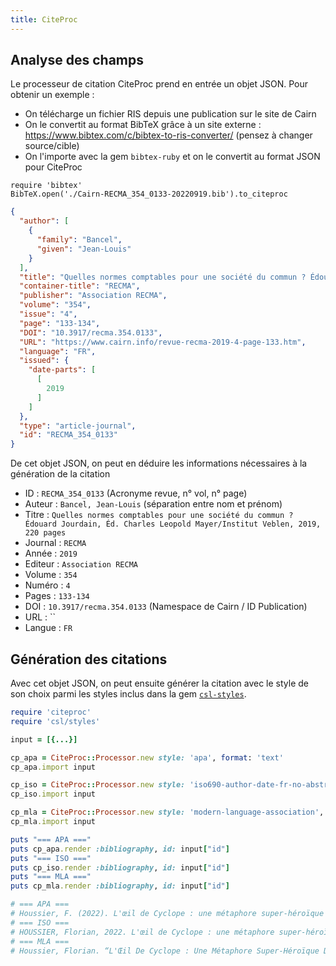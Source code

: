```yaml
---
title: CiteProc
---
```


## Analyse des champs

Le processeur de citation CiteProc prend en entrée un objet JSON. Pour obtenir un exemple :
- On télécharge un fichier RIS depuis une publication sur le site de Cairn
- On le convertit au format BibTeX grâce à un site externe : https://www.bibtex.com/c/bibtex-to-ris-converter/ (pensez à changer source/cible)
- On l'importe avec la gem `bibtex-ruby` et on le convertit au format JSON pour CiteProc

```
require 'bibtex'
BibTeX.open('./Cairn-RECMA_354_0133-20220919.bib').to_citeproc
```

```json
{
  "author": [
    {
      "family": "Bancel",
      "given": "Jean-Louis"
    }
  ],
  "title": "Quelles normes comptables pour une société du commun ? Édouard Jourdain, Éd. Charles Leopold Mayer/Institut Veblen, 2019, 220 pages",
  "container-title": "RECMA",
  "publisher": "Association RECMA",
  "volume": "354",
  "issue": "4",
  "page": "133-134",
  "DOI": "10.3917/recma.354.0133",
  "URL": "https://www.cairn.info/revue-recma-2019-4-page-133.htm",
  "language": "FR",
  "issued": {
    "date-parts": [
      [
        2019
      ]
    ]
  },
  "type": "article-journal",
  "id": "RECMA_354_0133"
}
```

De cet objet JSON, on peut en déduire les informations nécessaires à la génération de la citation

- ID : `RECMA_354_0133` (Acronyme revue, n° vol, n° page)
- Auteur : `Bancel, Jean-Louis` (séparation entre nom et prénom)
- Titre : `Quelles normes comptables pour une société du commun ? Édouard Jourdain, Éd. Charles Leopold Mayer/Institut Veblen, 2019, 220 pages`
- Journal : `RECMA`
- Année : `2019`
- Editeur : `Association RECMA`
- Volume : `354`
- Numéro : `4`
- Pages : `133-134`
- DOI : `10.3917/recma.354.0133` (Namespace de Cairn / ID Publication)
- URL : ``
- Langue : `FR`

## Génération des citations

Avec cet objet JSON, on peut ensuite générer la citation avec le style de son choix parmi les styles inclus dans la gem [`csl-styles`](https://github.com/inukshuk/csl-styles).

```ruby
require 'citeproc'
require 'csl/styles'

input = [{...}]

cp_apa = CiteProc::Processor.new style: 'apa', format: 'text'
cp_apa.import input

cp_iso = CiteProc::Processor.new style: 'iso690-author-date-fr-no-abstract', format: 'text'
cp_iso.import input

cp_mla = CiteProc::Processor.new style: 'modern-language-association', format: 'text'
cp_mla.import input

puts "=== APA ==="
puts cp_apa.render :bibliography, id: input["id"]
puts "=== ISO ==="
puts cp_iso.render :bibliography, id: input["id"]
puts "=== MLA ==="
puts cp_mla.render :bibliography, id: input["id"]

# === APA ===
# Houssier, F. (2022). L'œil de Cyclope : une métaphore super-héroïque de transfert. Nouvelle Revue De l'Enfance Et De l'Adolescence, 6(1), 95–108. https://doi.org/10.3917/nrea.006.0095
# === ISO ===
# HOUSSIER, Florian, 2022. L'œil de Cyclope : une métaphore super-héroïque de transfert. Nouvelle Revue de l'Enfance et de l'Adolescence [en ligne]. 2022. Vol. 6, n° 1pp. 95–108. DOI 10.3917/nrea.006.0095. Disponible à l'adresse : https://www.cairn.info/revue-nouvelle-revue-de-l-enfance-et-de-l-adolescence-2022-1-page-95.htm
# === MLA ===
# Houssier, Florian. “L'Œil De Cyclope : Une Métaphore Super-Héroïque De Transfert.” Nouvelle Revue De l'Enfance Et De l'Adolescence, vol. 6, no. 1, 2022, pp. 95–108, https://doi.org/10.3917/nrea.006.0095.
```